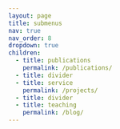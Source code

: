 ```yaml
---
layout: page
title: submenus
nav: true
nav_order: 8
dropdown: true
children:
  - title: publications
    permalink: /publications/
  - title: divider
  - title: service
    permalink: /projects/
  - title: divider
  - title: teaching
    permalink: /blog/
---
```

